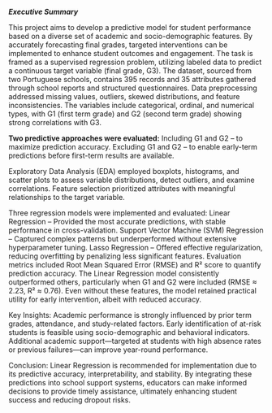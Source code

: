 ***Executive Summary***

This project aims to develop a predictive model for student performance based on a diverse set of academic and socio-demographic features. By accurately forecasting final grades, targeted interventions can be implemented to enhance student outcomes and engagement. The task is framed as a supervised regression problem, utilizing labeled data to predict a continuous target variable (final grade, G3).
The dataset, sourced from two Portuguese schools, contains 395 records and 35 attributes gathered through school reports and structured questionnaires. Data preprocessing addressed missing values, outliers, skewed distributions, and feature inconsistencies. The variables include categorical, ordinal, and numerical types, with G1 (first term grade) and G2 (second term grade) showing strong correlations with G3. 


**Two predictive approaches were evaluated:**
Including G1 and G2 – to maximize prediction accuracy.
Excluding G1 and G2 – to enable early-term predictions before first-term results are available.


Exploratory Data Analysis (EDA) employed boxplots, histograms, and scatter plots to assess variable distributions, detect outliers, and examine correlations. Feature selection prioritized attributes with meaningful relationships to the target variable.


Three regression models were implemented and evaluated:
Linear Regression – Provided the most accurate predictions, with stable performance in cross-validation.
Support Vector Machine (SVM) Regression – Captured complex patterns but underperformed without extensive hyperparameter tuning.
Lasso Regression – Offered effective regularization, reducing overfitting by penalizing less significant features.
Evaluation metrics included Root Mean Squared Error (RMSE) and R² score to quantify prediction accuracy. The Linear Regression model consistently outperformed others, particularly when G1 and G2 were included (RMSE ≈ 2.23, R² ≈ 0.76). Even without these features, the model retained practical utility for early intervention, albeit with reduced accuracy.

Key Insights:
Academic performance is strongly influenced by prior term grades, attendance, and study-related factors.
Early identification of at-risk students is feasible using socio-demographic and behavioral indicators.
Additional academic support—targeted at students with high absence rates or previous failures—can improve year-round performance.

Conclusion:
Linear Regression is recommended for implementation due to its predictive accuracy, interpretability, and stability. By integrating these predictions into school support systems, educators can make informed decisions to provide timely assistance, ultimately enhancing student success and reducing dropout risks.

 

